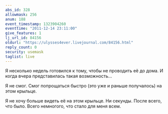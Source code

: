 ```yaml
---
abs_id: 328
allowmask: 256
anum: 188
event_timestamp: 1323904260
eventtime: "2011-12-14 23:11:00"
give_features: 1
lj_url_id: 84156
oldurl: "https://ulysses4ever.livejournal.com/84156.html"
reply_count: 0
security: usemask
taglist: live
---
```


Я несколько недель готовился к тому, чтобы не проводить её до дома. И
когда вчера представилась такая возможность…

Я не смог. Смог попрощаться быстро (это уже и раньше получалось) на этом
крыльце. 

Я не хочу больше видеть её на этом крыльце. Ни секунды. После всего, что
было. Всего немногого, что стало для меня всем.

